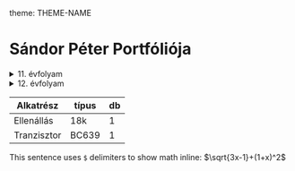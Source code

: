 theme: THEME-NAME

# Sándor Péter Portfóliója

<details><summary>11. évfolyam</summary>
<p>
#### 11. évfolyamon készített projektek:
</p>
Porojekt [01](https://sandorpeteer.github.io/portfolio/11/projekt01/).
</details>

<details><summary>12. évfolyam</summary>
<p>
#### 12. évfolyamon készített projektek:
</p>
Porojekt [01](https://sandorpeteer.github.io/portfolio/12/projekt01/).
</details>




|Alkatrész|típus|db|
|---------|-----|--|
|Ellenállás| 18k|1 |
|Tranzisztor|BC639|1|


This sentence uses `$` delimiters to show math inline:  $\sqrt{3x-1}+(1+x)^2$

 